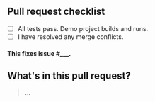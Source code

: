 ## Pull request checklist

- [ ] All tests pass. Demo project builds and runs.
- [ ] I have resolved any merge conflicts.

#### This fixes issue #___.

## What's in this pull request?

>...

